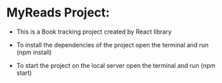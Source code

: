 # MyReads Project:

* This is a Book tracking project created by React library

* To install the dependencies of the project open the terminal and run (npm install)

* To start the project on the local server open the terminal and run (npm start)



